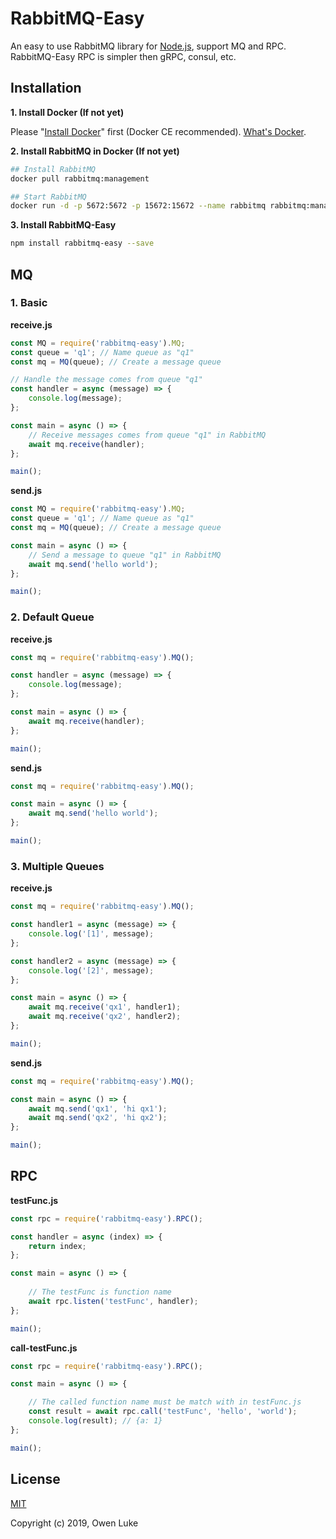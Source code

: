 
# RabbitMQ-Easy

An easy to use RabbitMQ library for [Node.js](https://nodejs.org), support MQ and RPC. RabbitMQ-Easy RPC is simpler then gRPC, consul, etc.

## Installation 

**1. Install Docker (If not yet)**

Please "[Install Docker](https://docs.docker.com/v17.09/engine/installation/#supported-platforms)" first (Docker CE recommended). [What's Docker](https://www.docker.com/).

**2. Install RabbitMQ in Docker (If not yet)**

```bash
## Install RabbitMQ 
docker pull rabbitmq:management

## Start RabbitMQ
docker run -d -p 5672:5672 -p 15672:15672 --name rabbitmq rabbitmq:management
```

**3. Install RabbitMQ-Easy**

```bash
npm install rabbitmq-easy --save
```

## MQ

### 1. Basic

**receive.js**

```js
const MQ = require('rabbitmq-easy').MQ;
const queue = 'q1'; // Name queue as "q1"
const mq = MQ(queue); // Create a message queue

// Handle the message comes from queue "q1"
const handler = async (message) => {
    console.log(message);
};

const main = async () => {
    // Receive messages comes from queue "q1" in RabbitMQ
    await mq.receive(handler);
};

main();
```

**send.js**

```js
const MQ = require('rabbitmq-easy').MQ;
const queue = 'q1'; // Name queue as "q1"
const mq = MQ(queue); // Create a message queue

const main = async () => {
    // Send a message to queue "q1" in RabbitMQ
    await mq.send('hello world');
};

main();
```

### 2. Default Queue

**receive.js**

```js
const mq = require('rabbitmq-easy').MQ();

const handler = async (message) => {
	console.log(message);
};

const main = async () => {
	await mq.receive(handler);
};

main();
```

**send.js**

```js
const mq = require('rabbitmq-easy').MQ();

const main = async () => {
	await mq.send('hello world');
};

main();
```

### 3. Multiple Queues

**receive.js**

```js
const mq = require('rabbitmq-easy').MQ();

const handler1 = async (message) => {
	console.log('[1]', message);
};

const handler2 = async (message) => {
	console.log('[2]', message);
};

const main = async () => {
	await mq.receive('qx1', handler1);
	await mq.receive('qx2', handler2);
};

main();
```

**send.js**

```js
const mq = require('rabbitmq-easy').MQ();

const main = async () => {
	await mq.send('qx1', 'hi qx1');
	await mq.send('qx2', 'hi qx2');
};

main();
```

## RPC

**testFunc.js**

```js
const rpc = require('rabbitmq-easy').RPC();

const handler = async (index) => {
	return index;
};

const main = async () => {
	
	// The testFunc is function name
	await rpc.listen('testFunc', handler);
};

main();
```

**call-testFunc.js**

```js
const rpc = require('rabbitmq-easy').RPC();

const main = async () => {    

	// The called function name must be match with in testFunc.js
    const result = await rpc.call('testFunc', 'hello', 'world');
    console.log(result); // {a: 1}
};

main();
```

## License

[MIT](LICENSE)

Copyright (c) 2019, Owen Luke
